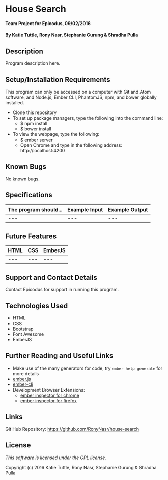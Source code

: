 # House Search

#### Team Project for Epicodus, 09/02/2016

#### By Katie Tuttle, Rony Nasr, Stephanie Gurung & Shradha Pulla

## Description

Program description here.

## Setup/Installation Requirements

This program can only be accessed on a computer with Git and Atom software, and Node.js, Ember CLI, PhantomJS, npm, and bower globally installed.

* Clone this repository
* To set up package managers, type the following into the command line:
  * $ npm install
  * $ bower install
* To view the webpage, type the following:
  * $ ember server
  * Open Chrome and type in the following address: http://localhost:4200

## Known Bugs

No known bugs.

## Specifications

The program should... | Example Input | Example Output
----- | ----- | -----
--- | --- | ---

## Future Features

HTML | CSS | EmberJS
----- | ----- | -----
--- | --- | ---

## Support and Contact Details

Contact Epicodus for support in running this program.

## Technologies Used

* HTML
* CSS
* Bootstrap
* Font Awesome
* EmberJS

## Further Reading and Useful Links

* Make use of the many generators for code, try `ember help generate` for more details
* [ember.js](http://emberjs.com/)
* [ember-cli](http://ember-cli.com/)
* Development Browser Extensions:
  * [ember inspector for chrome](https://chrome.google.com/webstore/detail/ember-inspector/bmdblncegkenkacieihfhpjfppoconhi)
  * [ember inspector for firefox](https://addons.mozilla.org/en-US/firefox/addon/ember-inspector/)

## Links

Git Hub Repository: https://github.com/RonyNasr/house-search

## License

*This software is licensed under the GPL license.*

Copyright (c) 2016 Katie Tuttle, Rony Nasr, Stephanie Gurung & Shradha Pulla
